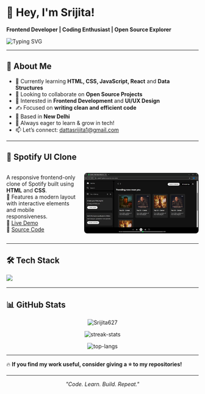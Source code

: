 <h1 align="left">🚀 Hey, I'm Srijita!</h1>

**Frontend Developer | Coding Enthusiast | Open Source Explorer**  

<p align="left">
  <img 
    src="https://readme-typing-svg.herokuapp.com?font=Fira+Code&weight=600&size=24&duration=2500&pause=1000&color=FF9100&center=false&vCenter=false&width=700&lines=Exploring+the+world+of+Web+Development;Always+learning+and+building+awesome+things!" 
    alt="Typing SVG"
  />
</p>

---

## 🧠 About Me

- 🌱 Currently learning <b>HTML, CSS, JavaScript, React</b> and <b>Data Structures</b>  
- 🤝 Looking to collaborate on <b>Open Source Projects</b>  
- 🧠 Interested in <b>Frontend Development</b> and <b>UI/UX Design</b>  
- ✍️ Focused on <b>writing clean and efficient code</b>  
- 📍 Based in <b>New Delhi</b>  
- 🚀 Always eager to learn & grow in tech!  
- 📫 Let’s connect: [dattasrijita1@gmail.com](mailto:dattasrijita627@gmail.com)

---

## 🎵 Spotify UI Clone

<div style="display: flex; align-items: center; justify-content: space-between;">

<div>

A responsive frontend-only clone of Spotify built using **HTML** and **CSS**.  
🧩 Features a modern layout with interactive elements and mobile responsiveness.  
🔗 [Live Demo](https://srijita627.github.io/spotify-clone-srijita/)  
🔗 [Source Code](https://github.com/Srijita627/spotify-clone-srijita)

</div>

<img src="spotify-clone-preview.jpg" alt="Spotify Clone Preview" width="300" style="border-radius: 8px; margin-left: 20px;" />

</div>


---

## 🛠 Tech Stack

<p align="left">
  <img src="https://skillicons.dev/icons?i=html,css,js,react,tailwind,git,github,vscode&theme=light" />
</p>

---

## 📊 GitHub Stats

<p align="center">
  <img src="https://github-readme-stats.vercel.app/api?username=Srijita627&show_icons=true&locale=en&theme=radical" alt="Srijita627" />
</p>

<p align="center">
  <img src="https://github-readme-streak-stats.herokuapp.com/?user=Srijita627&theme=radical" alt="streak-stats" />
</p>

<p align="center">
  <img src="https://github-readme-stats.vercel.app/api/top-langs?username=Srijita627&layout=compact&theme=radical" alt="top-langs" />
</p>

---

🔥 **If you find my work useful, consider giving a ⭐ to my repositories!** 

---

<p align="center"><i>"Code. Learn. Build. Repeat."</i></p>
